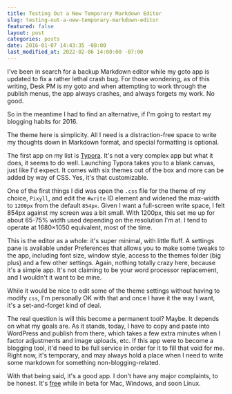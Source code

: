 ```yaml
---
title: Testing Out a New Temporary Markdown Editor
slug: testing-out-a-new-temporary-markdown-editor
featured: false
layout: post
categories: posts
date: 2016-01-07 14:43:35 -08:00
last_modified_at: 2022-02-06 14:00:00 -07:00
---
```


I've been in search for a backup Markdown editor while my goto app is updated to fix a rather lethal crash bug. For those wondering, as of this writing, Desk PM is my goto and when attempting to work through the publish menus, the app always crashes, and always forgets my work. No good.

So in the meantime I had to find an alternative, if I'm going to restart my blogging habits for 2016.

The theme here is simplicity. All I need is a distraction-free space to write my thoughts down in Markdown format, and special formatting is optional.

The first app on my list is [Typora](http://www.typora.io). It's not a very complex app but what it does, it seems to do well. Launching Typora takes you to a blank canvas, just like I'd expect. It comes with six themes out of the box and more can be added by way of CSS. Yes, it's that customizable.

One of the first things I did was open the `.css` file for the theme of my choice, `Pixyll`, and edit the `#write` ID element and widened the max-width to `1200px` from the default `854px`. Given I want a full-screen write space, I felt 854px against my screen was a bit small. With 1200px, this set me up for about 65-75% width used depending on the resolution I'm at. I tend to operate at 1680×1050 equivalent, most of the time.

This is the editor as a whole: it's super minimal, with little fluff. A settings pane is available under Preferences that allows you to make some tweaks to the app, including font size, window style, access to the themes folder (big plus) and a few other settings. Again, nothing totally crazy here, because it's a simple app. It's not claiming to be your word processor replacement, and I wouldn't it want to be mine.

While it would be nice to edit some of the theme settings without having to modify `css`, I'm personally OK with that and once I have it the way I want, it's a set-and-forget kind of deal.

The real question is will this become a permanent tool? Maybe. It depends on what my goals are. As it stands, today, I have to copy and paste into WordPress and publish from there, which takes a few extra minutes when I factor adjustments and image uploads, etc. If this app were to become a blogging tool, it'd need to be full service in order for it to fill that void for me. Right now, it's temporary, and may always hold a place when I need to write some markdown for something non-blogging-related.

With that being said, it's a good app. I don't have any major complaints, to be honest. It's [free](http://www.typora.io) while in beta for Mac, Windows, and soon Linux.


